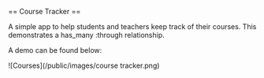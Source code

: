 == Course Tracker ==

A simple app to help students and teachers keep track of their courses. This demonstrates a has_many :through relationship.

A demo can be found below:

![Courses](/public/images/course tracker.png)

